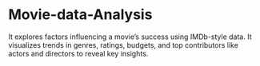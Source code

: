 # Movie-data-Analysis
It explores factors influencing a movie’s success using IMDb-style data. It visualizes trends in genres, ratings, budgets, and top contributors like actors and directors to reveal key insights.
